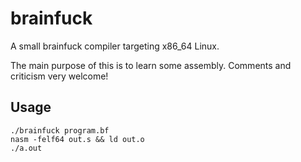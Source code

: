 # brainfuck

A small brainfuck compiler targeting x86\_64 Linux.

The main purpose of this is to learn some assembly. Comments and criticism very welcome!

## Usage

    ./brainfuck program.bf
    nasm -felf64 out.s && ld out.o
    ./a.out
